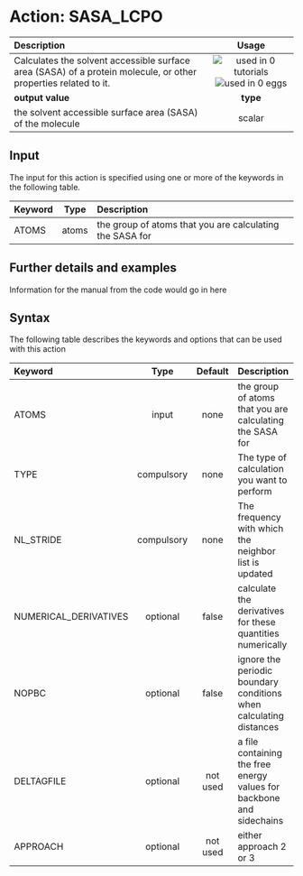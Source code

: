 # Action: SASA_LCPO

| Description    | Usage |
|:--------|:--------:|
| Calculates the solvent accessible surface area (SASA) of a protein molecule, or other properties related to it. | ![used in 0 tutorials](https://img.shields.io/badge/tutorials-0-red.svg)![used in 0 eggs](https://img.shields.io/badge/nest-0-red.svg)|
 | **output value** | **type** |
| the solvent accessible surface area (SASA) of the molecule | scalar |

## Input

The input for this action is specified using one or more of the keywords in the following table.

| Keyword |  Type | Description |
|:--------|:------:|:-----------|
| ATOMS | atoms | the group of atoms that you are calculating the SASA for |


## Further details and examples 
Information for the manual from the code would go in here 
## Syntax 
The following table describes the keywords and options that can be used with this action 

| Keyword | Type | Default | Description |
|:-------|:----:|:-------:|:-----------|
| ATOMS | input | none | the group of atoms that you are calculating the SASA for |
| TYPE | compulsory | none |  The type of calculation you want to perform |
| NL_STRIDE | compulsory | none | The frequency with which the neighbor list is updated |
| NUMERICAL_DERIVATIVES | optional | false |  calculate the derivatives for these quantities numerically |
| NOPBC | optional | false |  ignore the periodic boundary conditions when calculating distances |
| DELTAGFILE | optional | not used | a file containing the free energy values for backbone and sidechains |
| APPROACH | optional | not used | either approach 2 or 3 |
